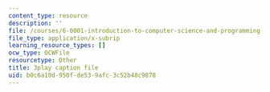 ```yaml
---
content_type: resource
description: ''
file: /courses/6-0001-introduction-to-computer-science-and-programming-in-python-fall-2016/b0c6a10d950fde539afc3c52b48c9878_2__KumJsGXc.srt
file_type: application/x-subrip
learning_resource_types: []
ocw_type: OCWFile
resourcetype: Other
title: 3play caption file
uid: b0c6a10d-950f-de53-9afc-3c52b48c9878
---
```

